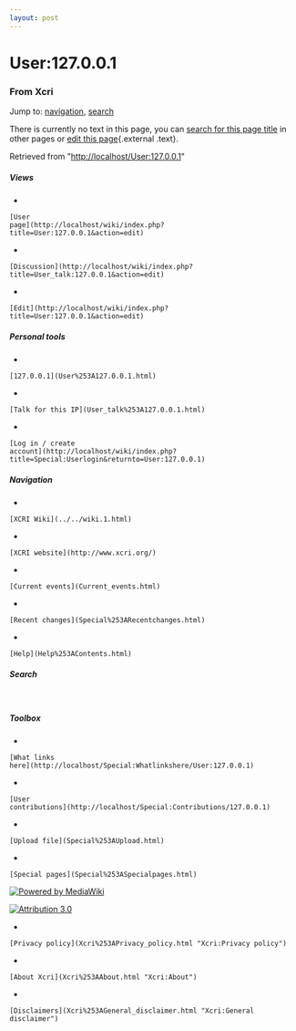 ```yaml
---
layout: post
---
```


<script>
  (function(i,s,o,g,r,a,m){i['GoogleAnalyticsObject']=r;i[r]=i[r]||function(){
  (i[r].q=i[r].q||[]).push(arguments)},i[r].l=1*new Date();a=s.createElement(o),
  m=s.getElementsByTagName(o)[0];a.async=1;a.src=g;m.parentNode.insertBefore(a,m)
  })(window,document,'script','https://www.google-analytics.com/analytics.js','ga');

  ga('create', 'UA-73710929-3', 'auto');
  ga('send', 'pageview');

</script>







User:127.0.0.1 
==============













### From Xcri 







Jump to: [navigation](User%253A127.0.0.1.html#column-one),
[search](User%253A127.0.0.1.html#searchInput)





There is currently no text in this page, you can [search for this page
title](http://localhost/Special:Search/127.0.0.1 "Special:Search/127.0.0.1")
in other pages or [edit this
page](http://localhost/wiki/index.php?title=User:127.0.0.1&action=edit "http://localhost/wiki/index.php?title=User:127.0.0.1&action=edit"){.external
.text}.





Retrieved from
"[http://localhost/User:127.0.0.1](User%253A127.0.0.1.html)"

















##### Views



-   

    

    [User
    page](http://localhost/wiki/index.php?title=User:127.0.0.1&action=edit)
-   

    

    [Discussion](http://localhost/wiki/index.php?title=User_talk:127.0.0.1&action=edit)
-   

    

    [Edit](http://localhost/wiki/index.php?title=User:127.0.0.1&action=edit)







##### Personal tools



-   

    

    [127.0.0.1](User%253A127.0.0.1.html)
-   

    

    [Talk for this IP](User_talk%253A127.0.0.1.html)
-   

    

    [Log in / create
    account](http://localhost/wiki/index.php?title=Special:Userlogin&returnto=User:127.0.0.1)











[](../../wiki.1.html "XCRI Wiki")





##### Navigation



-   

    

    [XCRI Wiki](../../wiki.1.html)
-   

    

    [XCRI website](http://www.xcri.org/)
-   

    

    [Current events](Current_events.html)
-   

    

    [Recent changes](Special%253ARecentchanges.html)
-   

    

    [Help](Help%253AContents.html)







##### Search





 









##### Toolbox



-   

    

    [What links
    here](http://localhost/Special:Whatlinkshere/User:127.0.0.1)
-   

    

    [User
    contributions](http://localhost/Special:Contributions/127.0.0.1)
-   

    

    [Upload file](Special%253AUpload.html)
-   

    

    [Special pages](Special%253ASpecialpages.html)















[![Powered by
MediaWiki](../skins/common/images/poweredby_mediawiki_88x31.png)](http://www.mediawiki.org/)





[![Attribution 3.0
](http://i.creativecommons.org/l/by/3.0/88x31.png)](http://creativecommons.org/licenses/by/3.0/)



-   

    

    [Privacy policy](Xcri%253APrivacy_policy.html "Xcri:Privacy policy")
-   

    

    [About Xcri](Xcri%253AAbout.html "Xcri:About")
-   

    

    [Disclaimers](Xcri%253AGeneral_disclaimer.html "Xcri:General disclaimer")




